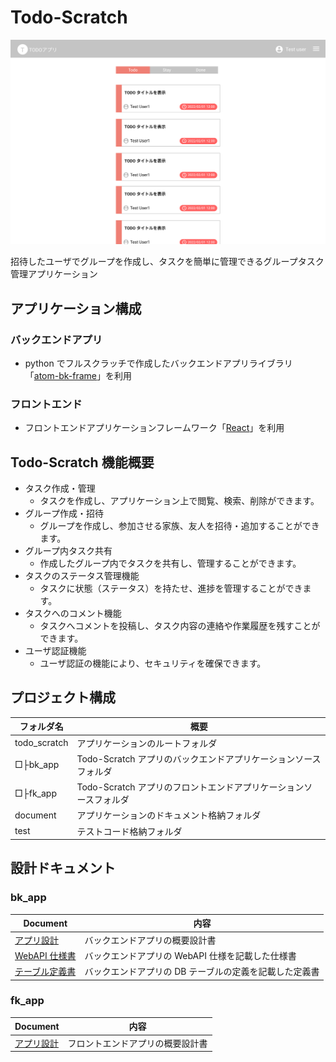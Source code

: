 # Todo-Scratch

<img src="./document/fk_app/../top.png" width="600">

招待したユーザでグループを作成し、タスクを簡単に管理できるグループタスク管理アプリケーション

## アプリケーション構成

### バックエンドアプリ

- python でフルスクラッチで作成したバックエンドアプリライブラリ「[atom-bk-frame](https://github.com/Atom1116/atom-bk-frame)」を利用

### フロントエンド

- フロントエンドアプリケーションフレームワーク「[React](https://ja.reactjs.org/)」を利用

## Todo-Scratch 機能概要

- タスク作成・管理
  - タスクを作成し、アプリケーション上で閲覧、検索、削除ができます。
- グループ作成・招待
  - グループを作成し、参加させる家族、友人を招待・追加することができます。
- グループ内タスク共有
  - 作成したグループ内でタスクを共有し、管理することができます。
- タスクのステータス管理機能
  - タスクに状態（ステータス）を持たせ、進捗を管理することができます。
- タスクへのコメント機能
  - タスクへコメントを投稿し、タスク内容の連絡や作業履歴を残すことができます。
- ユーザ認証機能
  - ユーザ認証の機能により、セキュリティを確保できます。

## プロジェクト構成

| フォルダ名   | 概要                                                              |
| ------------ | ----------------------------------------------------------------- |
| todo_scratch | アプリケーションのルートフォルダ                                  |
| □├bk_app     | Todo-Scratch アプリのバックエンドアプリケーションソースフォルダ   |
| □├fk_app     | Todo-Scratch アプリのフロントエンドアプリケーションソースフォルダ |
| document     | アプリケーションのドキュメント格納フォルダ                        |
| test         | テストコード格納フォルダ                                          |

## 設計ドキュメント

### bk_app

| Document                                               | 内容                                                   |
| ------------------------------------------------------ | ------------------------------------------------------ |
| [アプリ設計](./document/bk_app/bk_app_design.md)       | バックエンドアプリの概要設計書                         |
| [WebAPI 仕様書](./document/bk_app/api_design.md)       | バックエンドアプリの WebAPI 仕様を記載した仕様書       |
| [テーブル定義書](./document/bk_app/db/table_design.md) | バックエンドアプリの DB テーブルの定義を記載した定義書 |

### fk_app

| Document                                         | 内容                             |
| ------------------------------------------------ | -------------------------------- |
| [アプリ設計](./document/fk_app/fk_app_design.md) | フロントエンドアプリの概要設計書 |
